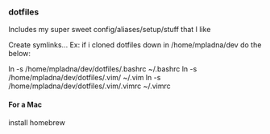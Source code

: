 ### dotfiles
Includes my super sweet config/aliases/setup/stuff that I like

Create symlinks...
Ex: if i cloned dotfiles down in /home/mpladna/dev do the below:

ln -s /home/mpladna/dev/dotfiles/.bashrc ~/.bashrc
ln -s /home/mpladna/dev/dotfiles/.vim/ ~/.vim
ln -s /home/mpladna/dev/dotfiles/.vim/.vimrc ~/.vimrc

#### For a Mac
install homebrew
